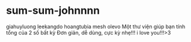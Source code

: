 # sum-sum-johnnnn
giahuyluong
leekangdo
hoangtubia
mesh
olevo
Một thư viện giúp bạn tính tổng của 2 số bất kỳ
Đơn giản, dễ dùng, cực kỳ nhẹ!!!
i love you!!!>3

